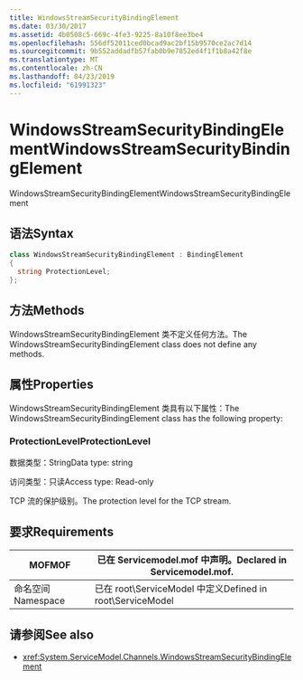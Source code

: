 ```yaml
---
title: WindowsStreamSecurityBindingElement
ms.date: 03/30/2017
ms.assetid: 4b0508c5-669c-4fe3-9225-8a10f8ee3be4
ms.openlocfilehash: 556df52011ced0bcad9ac2bf15b9570ce2ac7d14
ms.sourcegitcommit: 9b552addadfb57fab0b9e7852ed4f1f1b8a42f8e
ms.translationtype: MT
ms.contentlocale: zh-CN
ms.lasthandoff: 04/23/2019
ms.locfileid: "61991323"
---
```

# <a name="windowsstreamsecuritybindingelement"></a><span data-ttu-id="9fc31-102">WindowsStreamSecurityBindingElement</span><span class="sxs-lookup"><span data-stu-id="9fc31-102">WindowsStreamSecurityBindingElement</span></span>
<span data-ttu-id="9fc31-103">WindowsStreamSecurityBindingElement</span><span class="sxs-lookup"><span data-stu-id="9fc31-103">WindowsStreamSecurityBindingElement</span></span>  
  
## <a name="syntax"></a><span data-ttu-id="9fc31-104">语法</span><span class="sxs-lookup"><span data-stu-id="9fc31-104">Syntax</span></span>  
  
```csharp
class WindowsStreamSecurityBindingElement : BindingElement  
{  
  string ProtectionLevel;  
};  
```  
  
## <a name="methods"></a><span data-ttu-id="9fc31-105">方法</span><span class="sxs-lookup"><span data-stu-id="9fc31-105">Methods</span></span>  
 <span data-ttu-id="9fc31-106">WindowsStreamSecurityBindingElement 类不定义任何方法。</span><span class="sxs-lookup"><span data-stu-id="9fc31-106">The WindowsStreamSecurityBindingElement class does not define any methods.</span></span>  
  
## <a name="properties"></a><span data-ttu-id="9fc31-107">属性</span><span class="sxs-lookup"><span data-stu-id="9fc31-107">Properties</span></span>  
 <span data-ttu-id="9fc31-108">WindowsStreamSecurityBindingElement 类具有以下属性：</span><span class="sxs-lookup"><span data-stu-id="9fc31-108">The WindowsStreamSecurityBindingElement class has the following property:</span></span>  
  
### <a name="protectionlevel"></a><span data-ttu-id="9fc31-109">ProtectionLevel</span><span class="sxs-lookup"><span data-stu-id="9fc31-109">ProtectionLevel</span></span>  
 <span data-ttu-id="9fc31-110">数据类型：String</span><span class="sxs-lookup"><span data-stu-id="9fc31-110">Data type: string</span></span>  
  
 <span data-ttu-id="9fc31-111">访问类型：只读</span><span class="sxs-lookup"><span data-stu-id="9fc31-111">Access type: Read-only</span></span>  
  
 <span data-ttu-id="9fc31-112">TCP 流的保护级别。</span><span class="sxs-lookup"><span data-stu-id="9fc31-112">The protection level for the TCP stream.</span></span>  
  
## <a name="requirements"></a><span data-ttu-id="9fc31-113">要求</span><span class="sxs-lookup"><span data-stu-id="9fc31-113">Requirements</span></span>  
  
|<span data-ttu-id="9fc31-114">MOF</span><span class="sxs-lookup"><span data-stu-id="9fc31-114">MOF</span></span>|<span data-ttu-id="9fc31-115">已在 Servicemodel.mof 中声明。</span><span class="sxs-lookup"><span data-stu-id="9fc31-115">Declared in Servicemodel.mof.</span></span>|  
|---------|-----------------------------------|  
|<span data-ttu-id="9fc31-116">命名空间</span><span class="sxs-lookup"><span data-stu-id="9fc31-116">Namespace</span></span>|<span data-ttu-id="9fc31-117">已在 root\ServiceModel 中定义</span><span class="sxs-lookup"><span data-stu-id="9fc31-117">Defined in root\ServiceModel</span></span>|  
  
## <a name="see-also"></a><span data-ttu-id="9fc31-118">请参阅</span><span class="sxs-lookup"><span data-stu-id="9fc31-118">See also</span></span>

- <xref:System.ServiceModel.Channels.WindowsStreamSecurityBindingElement>
